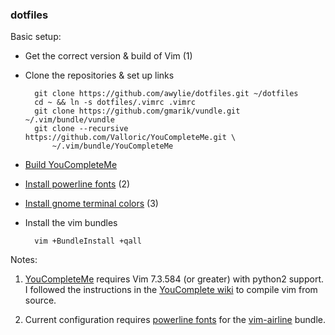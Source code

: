### dotfiles

Basic setup:
* Get the correct version & build of Vim (1)
* Clone the repositories & set up links

        git clone https://github.com/awylie/dotfiles.git ~/dotfiles
        cd ~ && ln -s dotfiles/.vimrc .vimrc
        git clone https://github.com/gmarik/vundle.git ~/.vim/bundle/vundle
        git clone --recursive https://github.com/Valloric/YouCompleteMe.git \
            ~/.vim/bundle/YouCompleteMe


* [Build YouCompleteMe](https://github.com/Valloric/YouCompleteMe#ubuntu-linux-x64-super-quick-installation)
* [Install powerline fonts](https://powerline.readthedocs.org/en/latest/installation/linux.html#font-installation) (2)
* [Install gnome terminal colors](https://github.com/sigurdga/gnome-terminal-colors-solarized#installation-and-usage) (3)

* Install the vim bundles

        vim +BundleInstall +qall

Notes:

1.  [YouCompleteMe](https://github.com/Valloric/YouCompleteMe) requires Vim 7.3.584 (or greater)
    with python2 support.  I followed the instructions in the
    [YouComplete wiki](https://github.com/Valloric/YouCompleteMe/wiki/Building-Vim-from-source)
    to compile vim from source.

2.  Current configuration requires
    [powerline fonts](https://powerline.readthedocs.org/en/latest/installation/linux.html#font-installation)
    for the [vim-airline](https://github.com/bling/vim-airline) bundle.
